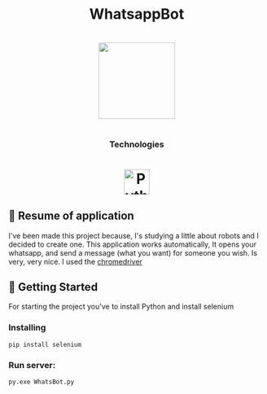 <h1 align="center">WhatsappBot</h1>
<h1 align="center"><img width="150px" src="https://user-images.githubusercontent.com/62610767/94057216-b5400100-fdb5-11ea-94af-9106760eb138.png"><h1>
<h3 align="center">Technologies</h3>
<h1 align="center">
<img align="center" alt="Python" width="50px" src="https://user-images.githubusercontent.com/38151364/89708860-1bc9a680-d951-11ea-8b0a-cf2d9d7c6edf.png" />
</h1>

## :bookmark_tabs: Resume of application

I've been made this project because, I's studying a little about robots and I decided to create one. 
This application works automatically, It opens your whatsapp, and send a message (what you want) for someone you wish. Is very, very nice. I used the <a href="https://chromedriver.chromium.org/downloads">chromedriver</a>

## :mag_right: Getting Started

For starting the project you've to install Python and install selenium 


### Installing

```pip install selenium```


### Run server: 

```py.exe WhatsBot.py```


